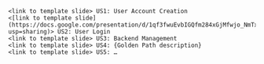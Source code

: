     <link to template slide> US1: User Account Creation
    <[link to template slide](https://docs.google.com/presentation/d/1qf3fwuEvbIGQfm284xGjMfwjo_NmTxY897_n2BAlnO4/edit?usp=sharing)> US2: User Login
    <link to template slide> US3: Backend Management
    <link to template slide> US4: {Golden Path description}
    <link to template slide> US5: …
